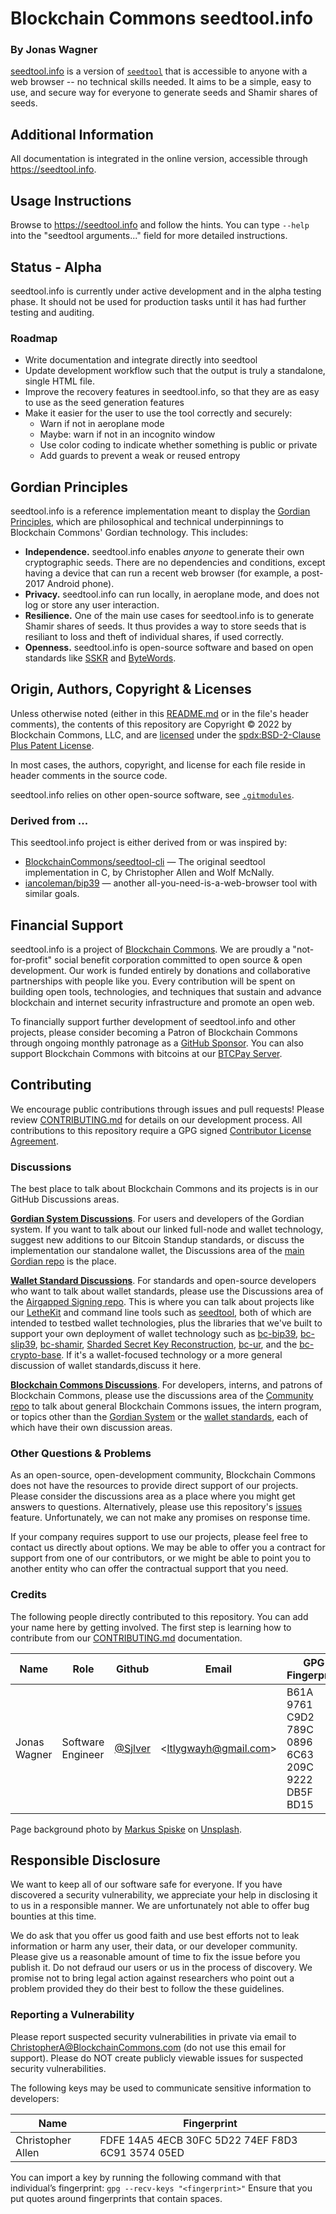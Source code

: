 # Blockchain Commons seedtool.info

### By Jonas Wagner

[seedtool.info](https://seedtool.info) is a version of
[`seedtool`](https://github.com/BlockchainCommons/seedtool-cli) that is
accessible to anyone with a web browser -- no technical skills needed. It aims
to be a simple, easy to use, and secure way for everyone to generate seeds and
Shamir shares of seeds.

## Additional Information

All documentation is integrated in the online version, accessible through https://seedtool.info.

## Usage Instructions

Browse to https://seedtool.info and follow the hints. You can type `--help` into the "seedtool arguments..." field for more detailed instructions.

## Status - Alpha

seedtool.info is currently under active development and in the alpha testing phase. It should not be used for production tasks until it has had further testing and auditing.

### Roadmap

- Write documentation and integrate directly into seedtool
- Update development workflow such that the output is truly a standalone, single HTML file.
- Improve the recovery features in seedtool.info, so that they are as easy to use as the seed generation features
- Make it easier for the user to use the tool correctly and securely:
  - Warn if not in aeroplane mode
  - Maybe: warn if not in an incognito window
  - Use color coding to indicate whether something is public or private
  - Add guards to prevent a weak or reused entropy

## Gordian Principles

seedtool.info is a reference implementation meant to display the [Gordian Principles](https://github.com/BlockchainCommons/Gordian#gordian-principles), which are philosophical and technical underpinnings to Blockchain Commons' Gordian technology. This includes:

* **Independence.** seedtool.info enables *anyone* to generate their own cryptographic seeds. There are no dependencies and conditions, except having a device that can run a recent web browser (for example, a post-2017 Android phone).
* **Privacy.** seedtool.info can run locally, in aeroplane mode, and does not log or store any user interaction.
* **Resilience.** One of the main use cases for seedtool.info is to generate Shamir shares of seeds. It thus provides a way to store seeds that is resiliant to loss and theft of individual shares, if used correctly.
* **Openness.** seedtool.info is open-source software and based on open standards like [SSKR](https://github.com/BlockchainCommons/bc-sskr) and [ByteWords](https://github.com/blockchaincommons/bc-bytewords).

## Origin, Authors, Copyright & Licenses

Unless otherwise noted (either in this [README.md](./README.md) or in the file's header comments), the contents of this repository are Copyright © 2022 by Blockchain Commons, LLC, and are [licensed](./LICENSE) under the [spdx:BSD-2-Clause Plus Patent License](https://spdx.org/licenses/BSD-2-Clause-Patent.html).

In most cases, the authors, copyright, and license for each file reside in header comments in the source code.

seedtool.info relies on other open-source software, see [`.gitmodules`](./.gitmodules).

### Derived from ...

This seedtool.info project is either derived from or was inspired by:

- [BlockchainCommons/seedtool-cli](https://github.com/BlockchainCommons/seedtool-cli) — The original seedtool implementation in C, by Christopher Allen and Wolf McNally.
- [iancoleman/bip39](https://github.com/iancoleman/bip39) — another all-you-need-is-a-web-browser tool with similar goals.

## Financial Support

seedtool.info is a project of [Blockchain Commons](https://www.blockchaincommons.com/). We are proudly a "not-for-profit" social benefit corporation committed to open source & open development. Our work is funded entirely by donations and collaborative partnerships with people like you. Every contribution will be spent on building open tools, technologies, and techniques that sustain and advance blockchain and internet security infrastructure and promote an open web.

To financially support further development of seedtool.info and other projects, please consider becoming a Patron of Blockchain Commons through ongoing monthly patronage as a [GitHub Sponsor](https://github.com/sponsors/BlockchainCommons). You can also support Blockchain Commons with bitcoins at our [BTCPay Server](https://btcpay.blockchaincommons.com/).

## Contributing

We encourage public contributions through issues and pull requests! Please review [CONTRIBUTING.md](./CONTRIBUTING.md) for details on our development process. All contributions to this repository require a GPG signed [Contributor License Agreement](./CLA.md).

### Discussions

The best place to talk about Blockchain Commons and its projects is in our GitHub Discussions areas.

[**Gordian System Discussions**](https://github.com/BlockchainCommons/Gordian/discussions). For users and developers of the Gordian system. If you want to talk about our linked full-node and wallet technology, suggest new additions to our Bitcoin Standup standards, or discuss the implementation our standalone wallet, the Discussions area of the [main Gordian repo](https://github.com/BlockchainCommons/Gordian) is the place.

[**Wallet Standard Discussions**](https://github.com/BlockchainCommons/AirgappedSigning/discussions). For standards and open-source developers who want to talk about wallet standards, please use the Discussions area of the [Airgapped Signing repo](https://github.com/BlockchainCommons/AirgappedSigning). This is where you can talk about projects like our [LetheKit](https://github.com/BlockchainCommons/bc-lethekit) and command line tools such as [seedtool](https://github.com/BlockchainCommons/bc-seedtool-cli), both of which are intended to testbed wallet technologies, plus the libraries that we've built to support your own deployment of wallet technology such as [bc-bip39](https://github.com/BlockchainCommons/bc-bip39), [bc-slip39](https://github.com/BlockchainCommons/bc-slip39), [bc-shamir](https://github.com/BlockchainCommons/bc-shamir), [Sharded Secret Key Reconstruction](https://github.com/BlockchainCommons/bc-sskr), [bc-ur](https://github.com/BlockchainCommons/bc-ur), and the [bc-crypto-base](https://github.com/BlockchainCommons/bc-crypto-base). If it's a wallet-focused technology or a more general discussion of wallet standards,discuss it here.

[**Blockchain Commons Discussions**](https://github.com/BlockchainCommons/Community/discussions). For developers, interns, and patrons of Blockchain Commons, please use the discussions area of the [Community repo](https://github.com/BlockchainCommons/Community) to talk about general Blockchain Commons issues, the intern program, or topics other than the [Gordian System](https://github.com/BlockchainCommons/Gordian/discussions) or the [wallet standards](https://github.com/BlockchainCommons/AirgappedSigning/discussions), each of which have their own discussion areas.

### Other Questions & Problems

As an open-source, open-development community, Blockchain Commons does not have the resources to provide direct support of our projects. Please consider the discussions area as a place where you might get answers to questions. Alternatively, please use this repository's [issues](./issues) feature. Unfortunately, we can not make any promises on response time.

If your company requires support to use our projects, please feel free to contact us directly about options. We may be able to offer you a contract for support from one of our contributors, or we might be able to point you to another entity who can offer the contractual support that you need.

### Credits

The following people directly contributed to this repository. You can add your name here by getting involved. The first step is learning how to contribute from our [CONTRIBUTING.md](./CONTRIBUTING.md) documentation.

| Name         | Role              | Github                               | Email                   | GPG Fingerprint                                    |
| ------------ | ----------------- | ------------------------------------ | ----------------------- | -------------------------------------------------- |
| Jonas Wagner | Software Engineer | [@Sjlver](https://github.com/Sjlver) | \<ltlygwayh@gmail.com\> | B61A 9761 C9D2 789C 0896  6C63 209C 9222 DB5F BD15 |

Page background photo by [Markus Spiske](https://unsplash.com/@markusspiske) on [Unsplash](https://unsplash.com/s/photos/numbers-screen).

## Responsible Disclosure

We want to keep all of our software safe for everyone. If you have discovered a security vulnerability, we appreciate your help in disclosing it to us in a responsible manner. We are unfortunately not able to offer bug bounties at this time.

We do ask that you offer us good faith and use best efforts not to leak information or harm any user, their data, or our developer community. Please give us a reasonable amount of time to fix the issue before you publish it. Do not defraud our users or us in the process of discovery. We promise not to bring legal action against researchers who point out a problem provided they do their best to follow the these guidelines.

### Reporting a Vulnerability

Please report suspected security vulnerabilities in private via email to ChristopherA@BlockchainCommons.com (do not use this email for support). Please do NOT create publicly viewable issues for suspected security vulnerabilities.

The following keys may be used to communicate sensitive information to developers:

| Name              | Fingerprint                                        |
| ----------------- | -------------------------------------------------- |
| Christopher Allen | FDFE 14A5 4ECB 30FC 5D22  74EF F8D3 6C91 3574 05ED |

You can import a key by running the following command with that individual’s fingerprint: `gpg --recv-keys "<fingerprint>"` Ensure that you put quotes around fingerprints that contain spaces.
